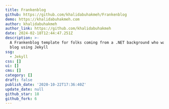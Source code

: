 ```yaml
---
title: Frankenblog
github: https://github.com/khalidabuhakmeh/Frankenblog
demo: https://khalidabuhakmeh.com
author: khalidabuhakmeh
author_link: https://github.com/khalidabuhakmeh
date: 2024-02-18T12:44:47.251Z
description: >-
  A Frankenblog template for folks coming from a .NET background who want to
  blog using Jekyll
ssg:
  - Jekyll
css: []
ui: []
cms: []
category: []
draft: false
publish_date: '2020-10-22T17:36:40Z'
update_date: null
github_star: 18
github_fork: 6
---
```

